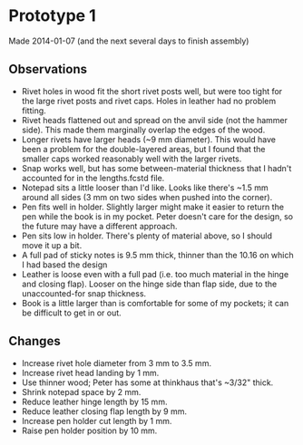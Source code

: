 Prototype 1
===========

Made 2014-01-07 (and the next several days to finish assembly)

Observations
------------

* Rivet holes in wood fit the short rivet posts well, but were too tight for
  the large rivet posts and rivet caps.  Holes in leather had no problem
  fitting.
* Rivet heads flattened out and spread on the anvil side (not the hammer side).
  This made them marginally overlap the edges of the wood.
* Longer rivets have larger heads (~9 mm diameter).  This would have been a
  problem for the double-layered areas, but I found that the smaller caps
  worked reasonably well with the larger rivets.
* Snap works well, but has some between-material thickness that I hadn't
  accounted for in the lengths.fcstd file.
* Notepad sits a little looser than I'd like.  Looks like there's ~1.5 mm
  around all sides (3 mm on two sides when pushed into the corner).
* Pen fits well in holder.  Slightly larger might make it easier to return the
  pen while the book is in my pocket.  Peter doesn't care for the design, so
  the future may have a different approach.
* Pen sits low in holder.  There's plenty of material above, so I should move
  it up a bit.
* A full pad of sticky notes is 9.5 mm thick, thinner than the 10.16 on which
  I had based the design
* Leather is loose even with a full pad (i.e. too much material in the hinge
  and closing flap).  Looser on the hinge side than flap side, due to the
  unaccounted-for snap thickness.
* Book is a little larger than is comfortable for some of my pockets; it can be
  difficult to get in or out.

Changes
-------

* Increase rivet hole diameter from 3 mm to 3.5 mm.
* Increase rivet head landing by 1 mm.
* Use thinner wood; Peter has some at thinkhaus that's ~3/32" thick.
* Shrink notepad space by 2 mm.
* Reduce leather hinge length by 15 mm.
* Reduce leather closing flap length by 9 mm.
* Increase pen holder cut length by 1 mm.
* Raise pen holder position by 10 mm.
